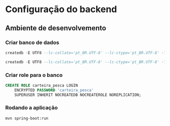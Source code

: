 # Configuração do backend

## Ambiente de desenvolvemento

### Criar banco de dados

```sql
createdb -E UTF8 --lc-collate='pt_BR.UTF-8' --lc-ctype='pt_BR.UTF-8' -T template0 carteira_pesca

createdb -E UTF8 --lc-collate='pt_BR.UTF-8' --lc-ctype='pt_BR.UTF-8' -T template0 carteira_pesca_test

```

### Criar role para o banco

```sql
CREATE ROLE carteira_pesca LOGIN
	ENCRYPTED PASSWORD 'carteira_pesca'
	SUPERUSER INHERIT NOCREATEDB NOCREATEROLE NOREPLICATION;

```

### Rodando a aplicação

```
mvn spring-boot:run

```

